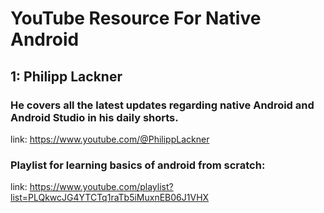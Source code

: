 # YouTube Resource For Native Android

## 1: Philipp Lackner
### He covers all the latest updates regarding native Android and Android Studio in his daily shorts.
link: https://www.youtube.com/@PhilippLackner

### Playlist for learning basics of android from scratch:
link: https://www.youtube.com/playlist?list=PLQkwcJG4YTCTq1raTb5iMuxnEB06J1VHX
